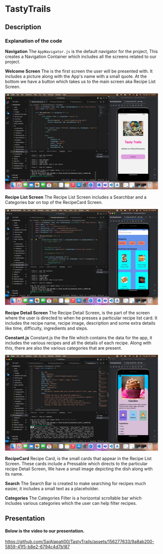 # TastyTrails

## Description

### Explanation of the code

**Navigation**
The `AppNavigator.js` is the default navigator for the project, This creates a Navigation Container which includes all the screens related to our project.

**Welcome Screen**
The is the first screen the user will be presented with. It includes a picture along with the App's name with a small quote. At the bottom we have a button which takes us to the main screen aka Recipe List Screen.

![Welcome Screen](1.jpg)

**Recipe List Screen**
The Recipe List Screen includes a Searchbar and a Categories bar on top of the RecipeCard Screen.

![Recipe List Screen](2.jpg)

**Recipe Detail Screen**
The Recipe Detail Screen, is the part of the screen where the user is directed to when he presses a particular recipe list card. It includes the recipe name, recipe image, description and some extra details like time, difficulty, ingredients and steps.


**Constant.js**
Constant.js the the file which contains the data for the app, it includes the various recipes and all the details of each recipe. Along with this, there are also the various categories that are present.

![Constant.js](3.jpg)

**RecipeCard**
Recipe Card, is the small cards that appear in the Recipe List Screen. These cards include a Pressable which directs to the particular recipe Detail Screen, We have a small image depicting the dish along with its name.

**Search**
The Search Bar is created to make searching for recipes much easier, it includes a small text as a placeholder. 

**Categories**
The Categories Filter is a horizontal scrollable bar which includes various categories which the user can help filter recipes.

## Presentation

#### Below is the video to our presentation.

https://github.com/SaiAlapati00/TastyTrails/assets/156277633/9a8ab200-5859-41f5-b8e2-6794c4d7b187

